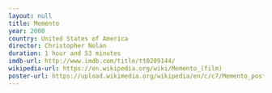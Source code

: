 ```yaml
---
layout: null
title: Memento
year: 2000
country: United States of America
director: Christopher Nolan
duration: 1 hour and 53 minutes
imdb-url: http://www.imdb.com/title/tt0209144/
wikipedia-url: https://en.wikipedia.org/wiki/Memento_(film)
poster-url: https://upload.wikimedia.org/wikipedia/en/c/c7/Memento_poster.jpg
---
```

